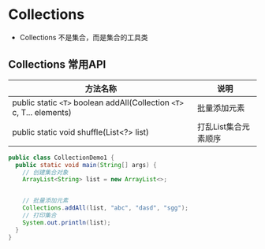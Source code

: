 # Collections

- Collections 不是集合，而是集合的工具类

## Collections 常用API

|方法名称|说明|
|-|-|
|public static `<T>` boolean addAll(Collection `<T>` c, T... elements)|批量添加元素|
|public static void shuffle(List<?> list)|打乱List集合元素顺序|

```java
public class CollectionDemo1 {
  public static void main(String[] args) {
    // 创建集合对象
    ArrayList<String> list = new ArrayList<>;


    // 批量添加元素
    Collections.addAll(list, "abc", "dasd", "sgg");
    // 打印集合
    System.out.println(list);
  }
}
```